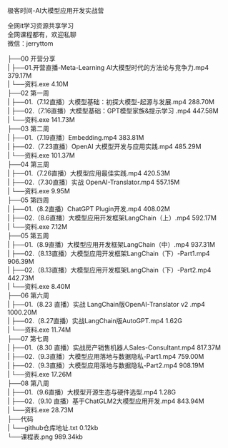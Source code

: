 极客时间-AI大模型应用开发实战营

全网it学习资源共享学习<br>全网课程都有，欢迎私聊<br>微信：jerryttom<br>

├──00 开营分享<br> | ├──01.开营直播-Meta-Learning AI大模型时代的方法论与竞争力.mp4 379.17M<br> | └──资料.exe 4.10M<br> ├──02 第一周<br> | ├──01.（7.12直播）大模型基础：初探大模型-起源与发展.mp4 288.70M<br> | ├──02.（7.16直播）大模型基础：GPT模型家族&amp;提示学习 .mp4 447.58M<br> | └──资料.exe 141.73M<br> ├──03 第二周<br> | ├──01.（7.19直播）Embedding.mp4 383.81M<br> | ├──02.（7.23直播）OpenAI 大模型开发与应用实践.mp4 485.29M<br> | └──资料.exe 101.37M<br> ├──04 第三周<br> | ├──01.（7.26直播）大模型应用最佳实践.mp4 420.53M<br> | ├──02.（7.30直播）实战 OpenAI-Translator.mp4 557.15M<br> | └──资料.exe 9.95M<br> ├──05 第四周<br> | ├──01.（8.2直播）ChatGPT Plugin开发.mp4 408.02M<br> | ├──02.（8.6直播）大模型应用开发框架LangChain（上）.mp4 592.17M<br> | └──资料.exe 7.12M<br> ├──05 第五周<br> | ├──01.（8.9直播）大模型应用开发框架LangChain（中）.mp4 937.31M<br> | ├──02.（8.13直播）大模型应用开发框架LangChain（下）-Part1.mp4 906.39M<br> | ├──02.（8.13直播）大模型应用开发框架LangChain（下）-Part2.mp4 442.73M<br> | └──资料.exe 8.40M<br> ├──06 第六周<br> | ├──01.（8.23 直播）实战 LangChain版OpenAI-Translator v2 .mp4 1000.20M<br> | ├──02.（8.27直播）实战LangChain版AutoGPT.mp4 1.62G<br> | └──资料.exe 11.74M<br> ├──07 第七周<br> | ├──01.（8.30 直播）实战房产销售机器人Sales-Consultant.mp4 817.37M<br> | ├──02.（9.3直播）大模型应用落地与数据隐私-Part1.mp4 759.00M<br> | ├──02.（9.3直播）大模型应用落地与数据隐私-Part2.mp4 908.19M<br> | └──资料.exe 17.26M<br> ├──08 第八周<br> | ├──01.（9.6直播）大模型开源生态与硬件选型.mp4 1.28G<br> | ├──02.（9.10 直播）基于ChatGLM2大模型应用开发.mp4 843.94M<br> | └──资料.exe 28.73M<br> ├──代码<br> | └──github仓库地址.txt 0.12kb<br> └──课程表.png 989.34kb